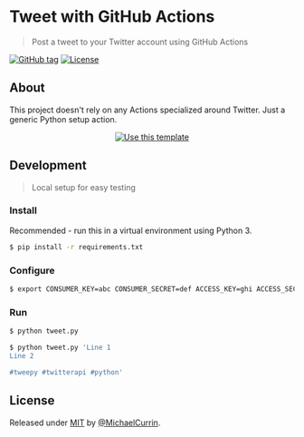 # Tweet with GitHub Actions
> Post a tweet to your Twitter account using GitHub Actions

[![GitHub tag](https://img.shields.io/github/tag/MichaelCurrin/tweet-gh-actions-py?include_prereleases=&sort=semver)](https://github.com/MichaelCurrin/tweet-gh-actions-py/releases/)
[![License](https://img.shields.io/badge/License-MIT-blue)](#license)


## About

This project doesn't rely on any Actions specialized around Twitter. Just a generic Python setup action.

<div align="center">

[![Use this template](https://img.shields.io/badge/Generate-Use_this_template-2ea44f?style=for-the-badge)](https://github.com/MichaelCurrin/tweet-gh-actions-py/generate)

</div>


## Development
> Local setup for easy testing

### Install

Recommended - run this in a virtual environment using Python 3.

```sh
$ pip install -r requirements.txt
```

### Configure

```sh
$ export CONSUMER_KEY=abc CONSUMER_SECRET=def ACCESS_KEY=ghi ACCESS_SECRET=jkl
```

### Run

```sh
$ python tweet.py
```

```sh
$ python tweet.py 'Line 1
Line 2

#tweepy #twitterapi #python'
```



## License

Released under [MIT](/LICENSE) by [@MichaelCurrin](https://github.com/MichaelCurrin).
